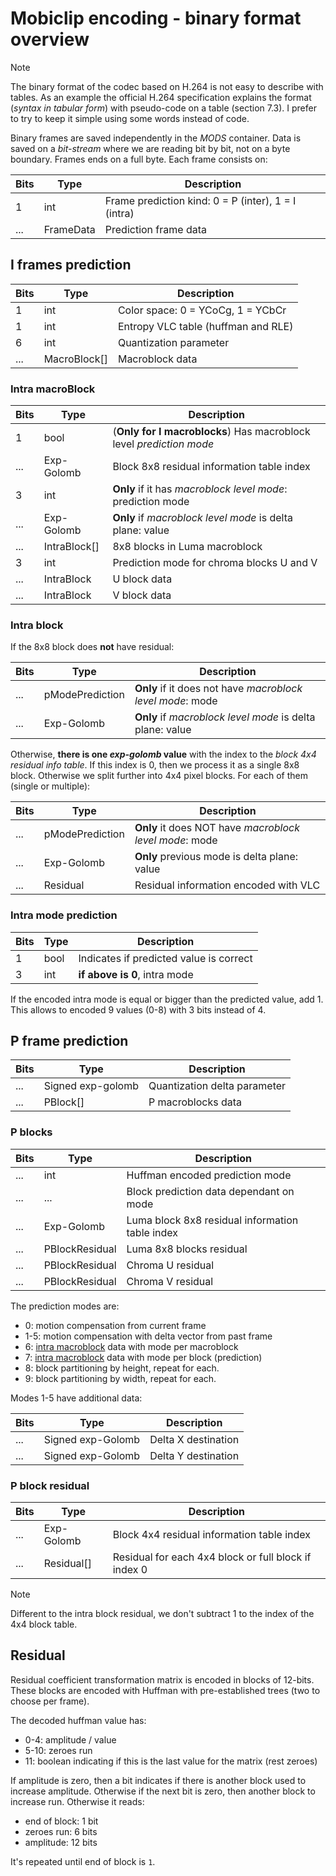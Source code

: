 # Mobiclip encoding - binary format overview

> [!NOTE]  
> The binary format of the codec based on H.264 is not easy to describe with
> tables. As an example the official H.264 specification explains the format
> (_syntax in tabular form_) with pseudo-code on a table (section 7.3). I prefer
> to try to keep it simple using some words instead of code.

Binary frames are saved independently in the _MODS_ container. Data is saved on
a _bit-stream_ where we are reading bit by bit, not on a byte boundary. Frames
ends on a full byte. Each frame consists on:

| Bits | Type      | Description                                         |
| ---- | --------- | --------------------------------------------------- |
| 1    | int       | Frame prediction kind: 0 = P (inter), 1 = I (intra) |
| ...  | FrameData | Prediction frame data                               |

## I frames prediction

| Bits | Type         | Description                         |
| ---- | ------------ | ----------------------------------- |
| 1    | int          | Color space: 0 = YCoCg, 1 = YCbCr   |
| 1    | int          | Entropy VLC table (huffman and RLE) |
| 6    | int          | Quantization parameter              |
| ...  | MacroBlock[] | Macroblock data                     |

### Intra macroBlock

| Bits | Type         | Description                                                         |
| ---- | ------------ | ------------------------------------------------------------------- |
| 1    | bool         | (**Only for I macroblocks**) Has macroblock level _prediction mode_ |
| ...  | Exp-Golomb   | Block 8x8 residual information table index                          |
| 3    | int          | **Only** if it has _macroblock level mode_: prediction mode         |
| ...  | Exp-Golomb   | **Only** if _macroblock level mode_ is delta plane: value           |
| ...  | IntraBlock[] | 8x8 blocks in Luma macroblock                                       |
| 3    | int          | Prediction mode for chroma blocks U and V                           |
| ...  | IntraBlock   | U block data                                                        |
| ...  | IntraBlock   | V block data                                                        |

### Intra block

If the 8x8 block does **not** have residual:

| Bits | Type            | Description                                                |
| ---- | --------------- | ---------------------------------------------------------- |
| ...  | pModePrediction | **Only** if it does not have _macroblock level mode_: mode |
| ...  | Exp-Golomb      | **Only** if _macroblock level mode_ is delta plane: value  |

Otherwise, **there is one _exp-golomb_ value** with the index to the _block 4x4
residual info table_. If this index is 0, then we process it as a single 8x8
block. Otherwise we split further into 4x4 pixel blocks. For each of them
(single or multiple):

| Bits | Type            | Description                                             |
| ---- | --------------- | ------------------------------------------------------- |
| ...  | pModePrediction | **Only** it does NOT have _macroblock level mode_: mode |
| ...  | Exp-Golomb      | **Only** previous mode is delta plane: value            |
| ...  | Residual        | Residual information encoded with VLC                   |

### Intra mode prediction

| Bits | Type | Description                             |
| ---- | ---- | --------------------------------------- |
| 1    | bool | Indicates if predicted value is correct |
| 3    | int  | **if above is 0**, intra mode           |

If the encoded intra mode is equal or bigger than the predicted value, add 1.
This allows to encoded 9 values (0-8) with 3 bits instead of 4.

## P frame prediction

| Bits | Type              | Description                  |
| ---- | ----------------- | ---------------------------- |
| ...  | Signed exp-golomb | Quantization delta parameter |
| ...  | PBlock[]          | P macroblocks data           |

### P blocks

| Bits | Type           | Description                                     |
| ---- | -------------- | ----------------------------------------------- |
| ...  | int            | Huffman encoded prediction mode                 |
| ...  | ...            | Block prediction data dependant on mode         |
| ...  | Exp-Golomb     | Luma block 8x8 residual information table index |
| ...  | PBlockResidual | Luma 8x8 blocks residual                        |
| ...  | PBlockResidual | Chroma U residual                               |
| ...  | PBlockResidual | Chroma V residual                               |

The prediction modes are:

- 0: motion compensation from current frame
- 1-5: motion compensation with delta vector from past frame
- 6: [intra macroblock](#intra-macroblock) data with mode per macroblock
- 7: [intra macroblock](#intra-macroblock) data with mode per block (prediction)
- 8: block partitioning by height, repeat for each.
- 9: block partitioning by width, repeat for each.

Modes 1-5 have additional data:

| Bits | Type              | Description         |
| ---- | ----------------- | ------------------- |
| ...  | Signed exp-Golomb | Delta X destination |
| ...  | Signed exp-Golomb | Delta Y destination |

### P block residual

| Bits | Type       | Description                                          |
| ---- | ---------- | ---------------------------------------------------- |
| ...  | Exp-Golomb | Block 4x4 residual information table index           |
| ...  | Residual[] | Residual for each 4x4 block or full block if index 0 |

> [!NOTE]  
> Different to the intra block residual, we don't subtract 1 to the index of the
> 4x4 block table.

## Residual

Residual coefficient transformation matrix is encoded in blocks of 12-bits.
These blocks are encoded with Huffman with pre-established trees (two to choose
per frame).

The decoded huffman value has:

- 0-4: amplitude / value
- 5-10: zeroes run
- 11: boolean indicating if this is the last value for the matrix (rest zeroes)

If amplitude is zero, then a bit indicates if there is another block used to
increase amplitude. Otherwise if the next bit is zero, then another block to
increase run. Otherwise it reads:

- end of block: 1 bit
- zeroes run: 6 bits
- amplitude: 12 bits

It's repeated until end of block is `1`.
